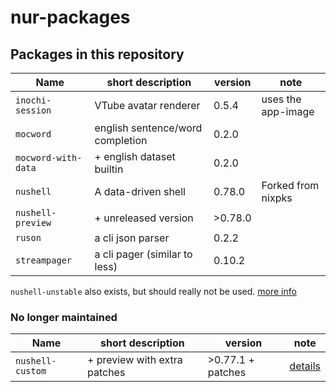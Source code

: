 # nur-packages



## Packages in this repository

Name               | short description                | version | note
------------------ | -------------------------------- | ------- | ------------------
`inochi-session`   | VTube avatar renderer            | 0.5.4   | uses the app-image
`mocword`          | english sentence/word completion | 0.2.0   |
`mocword-with-data`| + english dataset builtin        | 0.2.0   |
`nushell`          | A data-driven shell              | 0.78.0  | Forked from nixpks
`nushell-preview`  | + unreleased version             | >0.78.0 |
`ruson`            | a cli json parser                | 0.2.2   |
`streampager`      | a cli pager (similar to less)    | 0.10.2  |

`nushell-unstable` also exists, but should really not be used. [more info](pkgs/nushell-unstable/README.md)

### No longer maintained

Name               | short description                | version | note
------------------ | -------------------------------- | ------- | ------------------
`nushell-custom`   | + preview with extra patches     | >0.77.1 + patches | [details](pkgs/nushell-custom/README.md)
